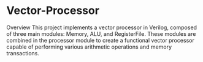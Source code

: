 # Vector-Processor
Overview
This project implements a vector processor in Verilog, composed of three main modules: Memory, ALU, and RegisterFile. These modules are combined in the processor module to create a functional vector processor capable of performing various arithmetic operations and memory transactions.
